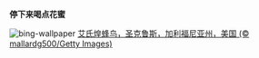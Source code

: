 
**停下来喝点花蜜**

![bing-wallpaper](https://www.bing.com/th?id=OHR.TinyHummer_ZH-CN9853929957_1920x1080.jpg)
[艾氏煌蜂鸟，圣克鲁斯，加利福尼亚州，美国 (© mallardg500/Getty Images)](https://www.bing.com/search?q=%E8%89%BE%E6%B0%8F%E7%85%8C%E8%9C%82%E9%B8%9F&amp;form=hpcapt&amp;mkt=zh-cn)
  